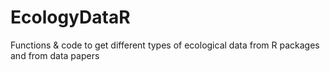# EcologyDataR
Functions &amp; code to get different types of ecological data from R packages and from data papers
